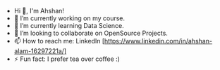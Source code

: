 - Hi 👋, I'm Ahshan!
- 🔭 I’m currently working on my course.
- 🌱 I’m currently learning Data Science.
- 👯 I’m looking to collaborate on OpenSource Projects.
- 📫 How to reach me: LinkedIn [https://www.linkedin.com/in/ahshan-alam-16297221a/]
- ⚡ Fun fact: I prefer tea over coffee :)
